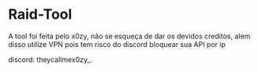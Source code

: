 # Raid-Tool
A tool foi feita pelo x0zy, não se esqueça de dar os devidos creditos, alem disso utilize VPN pois tem risco do discord bloquear sua API por ip

discord: theycallmex0zy_.
